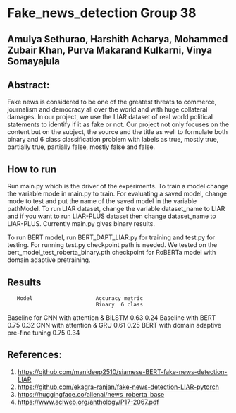 # Fake_news_detection Group 38
## Amulya Sethurao, Harshith Acharya, Mohammed Zubair Khan, Purva Makarand Kulkarni, Vinya Somayajula

## Abstract:
Fake news is considered to be one of the greatest threats to commerce, journalism and democracy all over the world and with huge collateral damages. In our project, we use the LIAR dataset of real world political statements to identify if it as fake or not. Our project not only focuses on the content but on the subject, the source and the title as well to formulate both binary and 6 class classification problem with labels as true, mostly true, partially true, partially false, mostly false and false.

## How to run
Run main.py which is the driver of the experiments. To train a model change the variable mode in main.py to train. For evaluating a saved model, change mode to test and put the name of the saved model in the variable pathModel. To run LIAR dataset, change the variable dataset_name to LIAR and if you want to run LIAR-PLUS dataset then change dataset_name to LIAR-PLUS.
Currently main.py gives binary results.


To run BERT model, run BERT_DAPT_LIAR.py for training and test.py for testing. For running test.py checkpoint path is needed. We tested on the bert_model_test_roberta_binary.pth checkpoint for RoBERTa model with domain adaptive pretraining. 


## Results

       Model	                Accuracy metric
 	                            Binary	6 class 
Baseline for CNN with 
attention & BiLSTM              0.63    0.24
Baseline with BERT	            0.75	0.32
CNN with attention & GRU	    0.61	0.25
BERT with domain adaptive 
pre-fine tuning	                0.75	 0.34





## References:
1. https://github.com/manideep2510/siamese-BERT-fake-news-detection-LIAR
2. https://github.com/ekagra-ranjan/fake-news-detection-LIAR-pytorch
3. https://huggingface.co/allenai/news_roberta_base
4. https://www.aclweb.org/anthology/P17-2067.pdf

